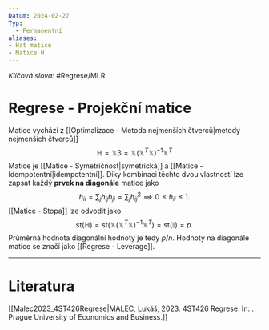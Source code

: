 ```yaml
---
Datum: 2024-02-27
Typ:
  - Permanentní
aliases:
- Hat matice
- Matice H
---
```

*Klíčová slova:* #Regrese/MLR
# Regrese - Projekční matice
Matice vychází z [[Optimalizace - Metoda nejmenších čtverců|metody nejmenších čtverců]]
$$
\mathbb{H} = 
\mathbb{X}\mathbb{\beta} =
\mathbb{X}\left(\mathbb{X}^T\mathbb{X}\right)^{-1}\mathbb{X}^T
$$
Matice je [[Matice - Symetričnost|symetrická]] a [[Matice - Idempotentní|idempotentní]]. Díky kombinaci těchto dvou vlastností lze zapsat každý **prvek na diagonále** matice jako
$$
h_{ii} = \sum_j h_{ij}h_{ji} = \sum_j h_{ij}^2 \implies 0 \leq h_{ii} \leq 1.
$$
[[Matice - Stopa]] lze odvodit jako
$$
\text{st}(\mathbb{H}) =
\text{st}(\mathbb{X}\left(\mathbb{X}^T\mathbb{X}\right)^{-1}\mathbb{X}^T) =
\text{st}(\mathbb{I}) = p.
$$
Průměrná hodnota diagonální hodnoty je tedy $p/n$. Hodnoty na diagonále matice se značí jako [[Regrese - Leverage]].
- - -
# Literatura
[[Malec2023_4ST426Regrese|MALEC, Lukáš, 2023. 4ST426 Regrese. In: . Prague University of Economics and Business.]]
